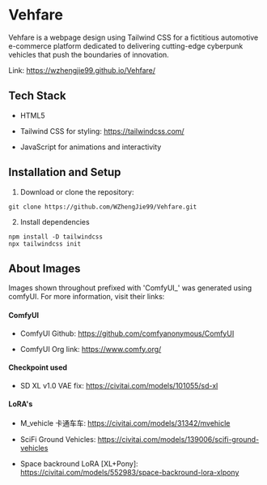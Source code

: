# Vehfare
Vehfare is a webpage design using Tailwind CSS for a fictitious automotive e-commerce platform dedicated to delivering cutting-edge cyberpunk vehicles that push the boundaries of innovation.

Link: https://wzhengjie99.github.io/Vehfare/

## Tech Stack

- HTML5

- Tailwind CSS for styling: https://tailwindcss.com/

- JavaScript for animations and interactivity

## Installation and Setup

1. Download or clone the repository:
```
git clone https://github.com/WZhengJie99/Vehfare.git
```

2. Install dependencies
```
npm install -D tailwindcss
npx tailwindcss init
```

## About Images

Images shown throughout prefixed with 'ComfyUI_' was generated using comfyUI. For more information, visit their links:

#### ComfyUI

- ComfyUI Github: https://github.com/comfyanonymous/ComfyUI

- ComfyUI Org link: https://www.comfy.org/


#### Checkpoint used

- SD XL v1.0 VAE fix: https://civitai.com/models/101055/sd-xl


#### LoRA's

- M_vehicle 卡通车车: https://civitai.com/models/31342/mvehicle

- SciFi Ground Vehicles: https://civitai.com/models/139006/scifi-ground-vehicles

- Space backround LoRA [XL+Pony]: https://civitai.com/models/552983/space-backround-lora-xlpony

